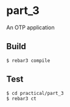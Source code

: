 part_3
======

An OTP application

Build
-----

    $ rebar3 compile

Test
----
    $ cd practical/part_3
    $ rebar3 ct
